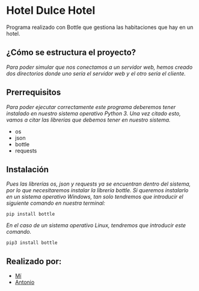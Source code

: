 # Hotel Dulce Hotel
Programa realizado con Bottle que gestiona las habitaciones que hay en un hotel.

## ¿Cómo se estructura el proyecto?
_Para poder simular que nos conectamos a un servidor web, hemos creado dos directorios donde uno sería el servidor web
y el otro sería el cliente._

## Prerrequisitos
_Para poder ejecutar correctamente este programa deberemos tener instalado en nuestro sistema operativo Python 3.
Una vez citado esto, vamos a citar las librerías que debemos tener en nuestro sistema._

* os
* json
* bottle
* requests

## Instalación
_Pues las librerías *os, json y requests* ya se encuentran dentro del sistema, por lo que necesitaremos instalar
la librería bottle.
Si queremos instalarlo en un sistema operativo Windows, tan solo tendremos que introducir el siguiente comando en nuestra terminal:_
```
pip install bottle
```
_En el caso de un sistema operativo Linux, tendremos que introducir este comando._

```
pip3 install bottle
```

## Realizado por:
* [Mí](https://github.com/PaCoders)
* [Antonio](https://github.com/Renjian-Reyes)
